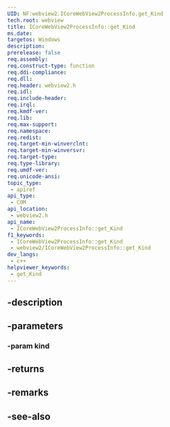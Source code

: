 ```yaml
---
UID: NF:webview2.ICoreWebView2ProcessInfo.get_Kind
tech.root: webview
title: ICoreWebView2ProcessInfo::get_Kind
ms.date: 
targetos: Windows
description: 
prerelease: false
req.assembly: 
req.construct-type: function
req.ddi-compliance: 
req.dll: 
req.header: webview2.h
req.idl: 
req.include-header: 
req.irql: 
req.kmdf-ver: 
req.lib: 
req.max-support: 
req.namespace: 
req.redist: 
req.target-min-winverclnt: 
req.target-min-winversvr: 
req.target-type: 
req.type-library: 
req.umdf-ver: 
req.unicode-ansi: 
topic_type:
 - apiref
api_type:
 - COM
api_location:
 - webview2.h
api_name:
 - ICoreWebView2ProcessInfo::get_Kind
f1_keywords:
 - ICoreWebView2ProcessInfo::get_Kind
 - webview2/ICoreWebView2ProcessInfo::get_Kind
dev_langs:
 - c++
helpviewer_keywords:
 - get_Kind
---
```


## -description

## -parameters

### -param kind

## -returns

## -remarks

## -see-also

